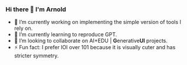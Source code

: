 ### Hi there 👋 I'm Arnold

- 🔭 I’m currently working on implementing the simple version of tools I rely on.
- 🌱 I’m currently learning to reproduce GPT.
- 👯 I’m looking to collaborate on AI+EDU | **G**enerative**UI** projects.
- ⚡ Fun fact: I prefer IOI over 101 because it is visually cuter and has stricter symmetry.


<!-- ![0xAC's GitHub stats](https://github-readme-stats.vercel.app/api?username=ArnoldIOI&show_icons=true&theme=kacho_ga) -->

<!--
**ArnoldIOI/ArnoldIOI** is a ✨ _special_ ✨ repository because its `README.md` (this file) appears on your GitHub profile.

Here are some ideas to get you started:

- 🔭 I’m currently working on ...
- 🌱 I’m currently learning ...
- 👯 I’m looking to collaborate on ...
- 🤔 I’m looking for help with ...
- 💬 Ask me about ...
- 📫 How to reach me: ...
- 😄 Pronouns: ...
- ⚡ Fun fact: ...
-->
